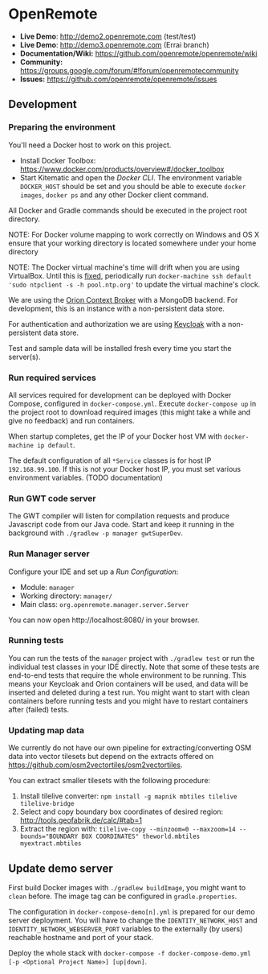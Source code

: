# OpenRemote

* **Live Demo**: http://demo2.openremote.com (test/test)
* **Live Demo**: http://demo3.openremote.com (Errai branch)
* **Documentation/Wiki:** https://github.com/openremote/openremote/wiki
* **Community:** https://groups.google.com/forum/#!forum/openremotecommunity
* **Issues:** https://github.com/openremote/openremote/issues

## Development

### Preparing the environment

You'll need a Docker host to work on this project.

* Install Docker Toolbox: https://www.docker.com/products/overview#/docker_toolbox
* Start Kitematic and open the *Docker CLI*. The environment variable `DOCKER_HOST` should be set and you should be able to execute `docker images`, `docker ps` and any other Docker client command.

All Docker and Gradle commands should be executed in the project root directory.

NOTE: For Docker volume mapping to work correctly on Windows and OS X ensure that your working directory is located somewhere under your home directory

NOTE: The Docker virtual machine's time will drift when you are using VirtualBox. Until this is [fixed](https://github.com/boot2docker/boot2docker/issues/69), periodically run `docker-machine ssh default 'sudo ntpclient -s -h pool.ntp.org'` to update the virtual machine's clock.

We are using the [Orion Context Broker](https://fiware-orion.readthedocs.org/en/develop/) with a MongoDB backend. For development, this is an instance with a non-persistent data store.

For authentication and authorization we are using [Keycloak](http://keycloak.jboss.org/) with a non-persistent data store.

Test and sample data will be installed fresh every time you start the server(s).

### Run required services

All services required for development can be deployed with Docker Compose, configured in `docker-compose.yml`. Execute `docker-compose up` in the project root to download required images (this might take a while and give no feedback) and run containers.

When startup completes, get the IP of your Docker host VM with `docker-machine ip default`.

The default configuration of all `*Service` classes is for host IP `192.168.99.100`. If this is not your Docker host IP, you must set various environment variables. (TODO documentation)

### Run GWT code server

The GWT compiler will listen for compilation requests and produce Javascript code from our Java code. Start and keep it running in the background with `./gradlew -p manager gwtSuperDev`.

### Run Manager server

Configure your IDE and set up a *Run Configuration*:

- Module: `manager`
- Working directory: `manager/`
- Main class: `org.openremote.manager.server.Server`

You can now open http://localhost:8080/ in your browser.

### Running tests

You can run the tests of the `manager` project with `./gradlew test` or run the individual test classes in your IDE directly. Note that some of these tests are end-to-end tests that require the whole environment to be running. This means your Keycloak and Orion containers will be used, and data will be inserted and deleted during a test run. You might want to start with clean containers before running tests and you might have to restart containers after (failed) tests.

### Updating map data

We currently do not have our own pipeline for extracting/converting OSM data into vector tilesets but depend on the extracts offered on https://github.com/osm2vectortiles/osm2vectortiles.

You can extract smaller tilesets with the following procedure:

1. Install tilelive converter: 
    `npm install -g mapnik mbtiles tilelive tilelive-bridge`
1. Select and copy boundary box coordinates of desired region: 
    http://tools.geofabrik.de/calc/#tab=1 
1. Extract the region with: 
    `tilelive-copy --minzoom=0 --maxzoom=14 --bounds="BOUNDARY BOX COORDINATES" theworld.mbtiles myextract.mbtiles`

## Update demo server

First build Docker images with `./gradlew buildImage`, you might want to `clean` before. The image tag can be configured in `gradle.properties`.

The configuration in `docker-compose-demo[n].yml` is prepared for our demo server deployment. You will have to change the `IDENTITY_NETWORK_HOST` and `IDENTITY_NETWORK_WEBSERVER_PORT` variables to the externally (by users) reachable hostname and port of your stack.

Deploy the whole stack with `docker-compose -f docker-compose-demo.yml [-p <Optional Project Name>] [up|down]`.